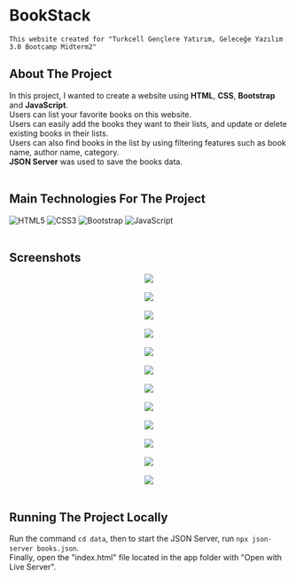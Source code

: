 # BookStack
`This website created for "Turkcell Gençlere Yatırım, Geleceğe Yazılım 3.0 Bootcamp Midterm2"`

## About The Project
In this project, I wanted to create a website using **HTML**, **CSS**, **Bootstrap** and **JavaScript**. <br>
Users can list your favorite books on this website. <br>
Users can easily add the books they want to their lists, and update or delete existing books in their lists. <br>
Users can also find books in the list by using filtering features such as book name, author name, category. <br>
**JSON Server** was used to save the books data. <br><br>

## Main Technologies For The Project
![HTML5](https://img.shields.io/badge/html5-%23E34F26.svg?style=for-the-badge&logo=html5&logoColor=white) 
![CSS3](https://img.shields.io/badge/css3-%231572B6.svg?style=for-the-badge&logo=css3&logoColor=white)
![Bootstrap](https://img.shields.io/badge/bootstrap-%23563D7C.svg?style=for-the-badge&logo=bootstrap&logoColor=white) 
![JavaScript](https://img.shields.io/badge/javascript-%23323330.svg?style=for-the-badge&logo=javascript&logoColor=%23F7DF1E) <br><br>

## Screenshots
<div align="center">
  
<img src="https://github.com/ysnhasan1/BookStack/assets/102024926/3c53dcba-7954-4ccf-a92e-61f005489949"> <br><br>
<img src="https://github.com/ysnhasan1/BookStack/assets/102024926/470e39e4-3a44-4629-aa86-feaa5e8f83ce"> <br><br>
<img src="https://github.com/ysnhasan1/BookStack/assets/102024926/02b5720c-3713-4fc4-8825-0ec2ff5fb99d"> <br><br>
<img src="https://github.com/ysnhasan1/BookStack/assets/102024926/d7212994-97cf-4847-9fea-bb1a9832b36e"> <br><br>
<img src="https://github.com/ysnhasan1/BookStack/assets/102024926/a8fc7d88-a600-4d69-9c1b-0c8b58ab9555"> <br><br>
<img src="https://github.com/ysnhasan1/BookStack/assets/102024926/e97e2fd1-6595-4fc1-a5f0-0329273d7184"> <br><br>
<img src="https://github.com/ysnhasan1/BookStack/assets/102024926/17c60501-1425-4051-b15a-a63fa91b51a2"> <br><br>
<img src="https://github.com/ysnhasan1/BookStack/assets/102024926/d3d735ec-0be8-44c6-b29d-680ea57dd956"> <br><br>
<img src="https://github.com/ysnhasan1/BookStack/assets/102024926/2013f965-3dfd-42b9-8b75-be90c6900636"> <br><br>
<img src="https://github.com/ysnhasan1/BookStack/assets/102024926/b40ac973-4bd4-4911-b23b-4b1e9d31972b"> <br><br>
<img src="https://github.com/ysnhasan1/BookStack/assets/102024926/78e7ab46-26f2-4928-9803-e369d3b3e27c"> <br><br>
<img src="https://github.com/ysnhasan1/BookStack/assets/102024926/6a5452a7-512e-4acd-b8ed-e2d118aaf381"> <br><br>

</div>

## Running The Project Locally
Run the command `cd data`, then to start the JSON Server, run `npx json-server books.json`. <br> 
Finally, open the "index.html" file located in the app folder with "Open with Live Server".
